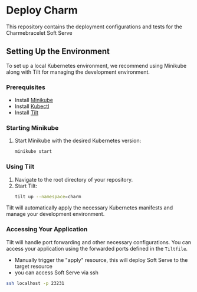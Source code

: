 # Deploy Charm

This repository contains the deployment configurations and tests for the Charmebracelet Soft Serve

## Setting Up the Environment

To set up a local Kubernetes environment, we recommend using Minikube along with Tilt for managing the development environment.

### Prerequisites

- Install [Minikube](https://minikube.sigs.k8s.io/docs/start/)
- Install [Kubectl](https://kubernetes.io/docs/tasks/tools/)
- Install [Tilt](https://docs.tilt.dev/install.html)

### Starting Minikube

1. Start Minikube with the desired Kubernetes version:
    ```bash
    minikube start
    ```

### Using Tilt

1. Navigate to the root directory of your repository.
2. Start Tilt:
    ```bash
    tilt up --namespace=charm
    ```

Tilt will automatically apply the necessary Kubernetes manifests and manage your development environment.

### Accessing Your Application

Tilt will handle port forwarding and other necessary configurations. You can access your application using the forwarded ports defined in the `Tiltfile`.

- Manually trigger the "apply" resource, this will deploy Soft Serve to the target resource
- you can access Soft Serve via ssh
```bash
ssh localhost -p 23231

```
